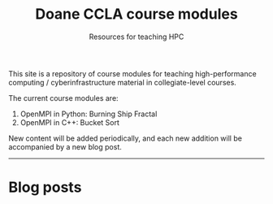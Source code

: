 ﻿---
layout: home
title: Doane CCLA course modules
subtitle: Resources for teaching HPC
---


This site is a repository of course modules for teaching high-performance computing / cyberinfrastructure material in collegiate-level courses. 


The current course modules are:


1. OpenMPI in Python: Burning Ship Fractal
2. OpenMPI in C++: Bucket Sort


New content will be added periodically, and each new addition will be 
accompanied by a new blog post. 


---


# Blog posts